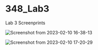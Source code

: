 # 348_Lab3
Lab 3 Screenprints

![Screenshot from 2023-02-10 16-38-13](https://user-images.githubusercontent.com/123765346/218236372-2b825adc-e12c-47fe-b02a-aaaab8ae348d.png)

![Screenshot from 2023-02-10 17-20-29](https://user-images.githubusercontent.com/123765346/218236394-57e170ad-47df-4b23-9ffb-563000dbf731.png)
